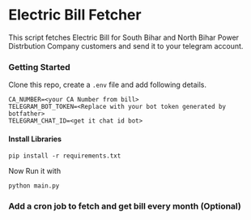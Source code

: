 # Electric Bill Fetcher

This script fetches Electric Bill for South Bihar and North Bihar Power Distrbution Company customers and send it to your telegram account.

### Getting Started

Clone this repo, create a `.env` file and add following details.

    CA_NUMBER=<your CA Number from bill>
    TELEGRAM_BOT_TOKEN=<Replace with your bot token generated by botfather>
    TELEGRAM_CHAT_ID=<get it chat id bot>

#### Install Libraries

    pip install -r requirements.txt

Now Run it with

    python main.py

### Add a cron job to fetch and get bill every month (Optional)
